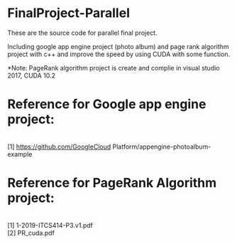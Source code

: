 # FinalProject-Parallel

These are the source code for parallel final project. 

Including google app engine project (photo album) and page rank algorithm project with c++ and improve the speed by using CUDA with some function.

*Note: PageRank algorithm project is create and complie in visual studio 2017, CUDA 10.2

# Reference for Google app engine project:
<br>[1] https://github.com/GoogleCloud Platform/appengine-photoalbum-example

# Reference for PageRank Algorithm project:
<br>[1] 1-2019-ITCS414-P3.v1.pdf
<br>[2] PR_cuda.pdf
